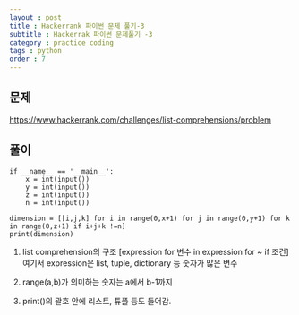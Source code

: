 ```yaml
---
layout : post
title : Hackerrank 파이썬 문제 풀기-3
subtitle : Hackerrak 파이썬 문제풀기 -3
category : practice coding
tags : python
order : 7
---
```


## 문제

https://www.hackerrank.com/challenges/list-comprehensions/problem

## 풀이
~~~
if __name__ == '__main__':
    x = int(input())
    y = int(input())
    z = int(input())
    n = int(input())

dimension = [[i,j,k] for i in range(0,x+1) for j in range(0,y+1) for k in range(0,z+1) if i+j+k !=n]
print(dimension)

~~~

1. list comprehension의 구조 [expression for 변수 in expression for ~ if 조건]
 여기서 expression은 list, tuple, dictionary 등 숫자가 많은 변수

 2. range(a,b)가 의미하는 숫자는 a에서 b-1까지

 3. print()의 괄호 안에 리스트, 튜플 등도 들어감.
